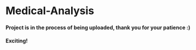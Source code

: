 # Medical-Analysis


#### Project is in the process of being uploaded, thank you for your patience :)
#### Exciting!
